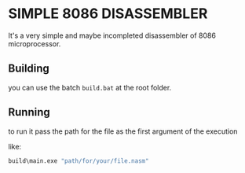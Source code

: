 # SIMPLE 8086 DISASSEMBLER

It's a very simple and maybe incompleted disassembler of 8086 microprocessor.

## Building

you can use the batch `build.bat` at the root folder.

## Running


to run it pass the path for the file as the first argument of the execution

like:

```sh
build\main.exe "path/for/your/file.nasm"
```
